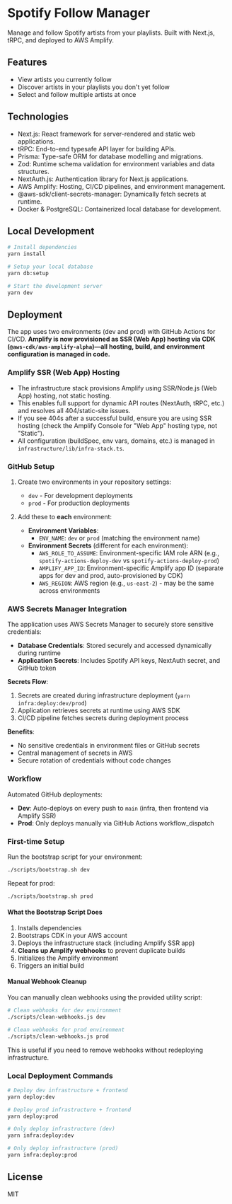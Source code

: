 # Spotify Follow Manager

Manage and follow Spotify artists from your playlists. Built with Next.js, tRPC, and deployed to AWS Amplify.

## Features

- View artists you currently follow
- Discover artists in your playlists you don't yet follow
- Select and follow multiple artists at once

## Technologies

- Next.js: React framework for server-rendered and static web applications.
- tRPC: End-to-end typesafe API layer for building APIs.
- Prisma: Type-safe ORM for database modelling and migrations.
- Zod: Runtime schema validation for environment variables and data structures.
- NextAuth.js: Authentication library for Next.js applications.
- AWS Amplify: Hosting, CI/CD pipelines, and environment management.
- @aws-sdk/client-secrets-manager: Dynamically fetch secrets at runtime.
- Docker & PostgreSQL: Containerized local database for development.

## Local Development

```bash
# Install dependencies
yarn install

# Setup your local database
yarn db:setup

# Start the development server
yarn dev
```

## Deployment

The app uses two environments (dev and prod) with GitHub Actions for CI/CD. **Amplify is now provisioned as SSR (Web App) hosting via CDK (`@aws-cdk/aws-amplify-alpha`)—all hosting, build, and environment configuration is managed in code.**

### Amplify SSR (Web App) Hosting

- The infrastructure stack provisions Amplify using SSR/Node.js (Web App) hosting, not static hosting.
- This enables full support for dynamic API routes (NextAuth, tRPC, etc.) and resolves all 404/static-site issues.
- If you see 404s after a successful build, ensure you are using SSR hosting (check the Amplify Console for "Web App" hosting type, not "Static").
- All configuration (buildSpec, env vars, domains, etc.) is managed in `infrastructure/lib/infra-stack.ts`.

### GitHub Setup

1. Create two environments in your repository settings:
   - `dev` - For development deployments
   - `prod` - For production deployments

2. Add these to **each** environment:
   - **Environment Variables**:
     - `ENV_NAME`: `dev` or `prod` (matching the environment name)
   - **Environment Secrets** (different for each environment):
     - `AWS_ROLE_TO_ASSUME`: Environment-specific IAM role ARN (e.g., `spotify-actions-deploy-dev` vs `spotify-actions-deploy-prod`)
     - `AMPLIFY_APP_ID`: Environment-specific Amplify app ID (separate apps for dev and prod, auto-provisioned by CDK)
     - `AWS_REGION`: AWS region (e.g., `us-east-2`) - may be the same across environments

### AWS Secrets Manager Integration

The application uses AWS Secrets Manager to securely store sensitive credentials:

- **Database Credentials**: Stored securely and accessed dynamically during runtime
- **Application Secrets**: Includes Spotify API keys, NextAuth secret, and GitHub token

**Secrets Flow**:
1. Secrets are created during infrastructure deployment (`yarn infra:deploy:dev/prod`)
2. Application retrieves secrets at runtime using AWS SDK
3. CI/CD pipeline fetches secrets during deployment process

**Benefits**:
- No sensitive credentials in environment files or GitHub secrets
- Central management of secrets in AWS
- Secure rotation of credentials without code changes

### Workflow

Automated GitHub deployments:
- **Dev**: Auto-deploys on every push to `main` (infra, then frontend via Amplify SSR)
- **Prod**: Only deploys manually via GitHub Actions workflow_dispatch

### First-time Setup

Run the bootstrap script for your environment:

```bash
./scripts/bootstrap.sh dev
```

Repeat for prod:

```bash
./scripts/bootstrap.sh prod
```

#### What the Bootstrap Script Does

1. Installs dependencies
2. Bootstraps CDK in your AWS account
3. Deploys the infrastructure stack (including Amplify SSR app)
4. **Cleans up Amplify webhooks** to prevent duplicate builds
5. Initializes the Amplify environment
6. Triggers an initial build


#### Manual Webhook Cleanup

You can manually clean webhooks using the provided utility script:

```bash
# Clean webhooks for dev environment
./scripts/clean-webhooks.js dev

# Clean webhooks for prod environment
./scripts/clean-webhooks.js prod
```

This is useful if you need to remove webhooks without redeploying infrastructure.

### Local Deployment Commands

```bash
# Deploy dev infrastructure + frontend
yarn deploy:dev

# Deploy prod infrastructure + frontend
yarn deploy:prod

# Only deploy infrastructure (dev)
yarn infra:deploy:dev

# Only deploy infrastructure (prod)
yarn infra:deploy:prod
```

## License

MIT
